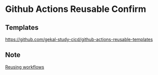 # Github Actions Reusable Confirm

## Templates

<https://github.com/gekal-study-cicd/github-actions-reusable-templates>

## Note

[Reusing workflows](https://docs.github.com/en/actions/sharing-automations/reusing-workflows)
